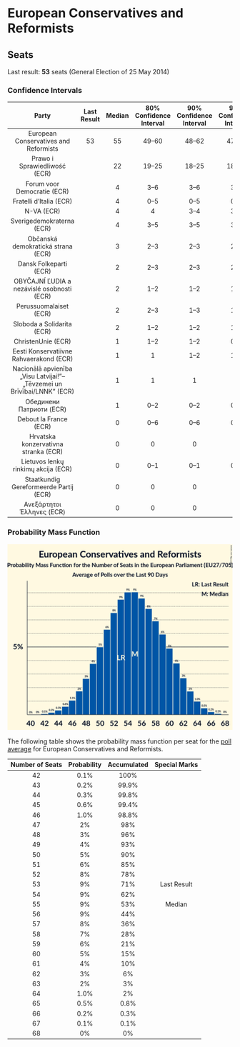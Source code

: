 # European Conservatives and Reformists

## Seats

Last result: **53** seats (General Election of 25 May 2014)

### Confidence Intervals

| Party | Last Result | Median | 80% Confidence Interval | 90% Confidence Interval | 95% Confidence Interval | 99% Confidence Interval |
|:-----:|:-----------:|:------:|:-----------------------:|:-----------------------:|:-----------------------:|:-----------------------:|
| European Conservatives and Reformists | 53 | 55 | 49–60 | 48–62 | 47–63 | 44–65 |
| Prawo i Sprawiedliwość (ECR) | | 22 | 19–25 | 18–25 | 18–26 | 17–27 |
| Forum voor Democratie (ECR) | | 4 | 3–6 | 3–6 | 3–6 | 2–7 |
| Fratelli d’Italia (ECR) | | 4 | 0–5 | 0–5 | 0–5 | 0–6 |
| N-VA (ECR) | | 4 | 4 | 3–4 | 3–4 | 3–5 |
| Sverigedemokraterna (ECR) | | 4 | 3–5 | 3–5 | 3–5 | 3–5 |
| Občanská demokratická strana (ECR) | | 3 | 2–3 | 2–3 | 2–4 | 2–4 |
| Dansk Folkeparti (ECR) | | 2 | 2–3 | 2–3 | 2–3 | 2–3 |
| OBYČAJNÍ ĽUDIA a nezávislé osobnosti (ECR) | | 2 | 1–2 | 1–2 | 1–2 | 1–2 |
| Perussuomalaiset (ECR) | | 2 | 2–3 | 1–3 | 1–3 | 1–3 |
| Sloboda a Solidarita (ECR) | | 2 | 1–2 | 1–2 | 1–3 | 1–3 |
| ChristenUnie (ECR) | | 1 | 1–2 | 1–2 | 0–2 | 0–2 |
| Eesti Konservatiivne Rahvaerakond (ECR) | | 1 | 1 | 1–2 | 1–2 | 1–2 |
| Nacionālā apvienība „Visu Latvijai!”–„Tēvzemei un Brīvībai/LNNK” (ECR) | | 1 | 1 | 1 | 1 | 0–2 |
| Обединени Патриоти (ECR) | | 1 | 0–2 | 0–2 | 0–2 | 0–2 |
| Debout la France (ECR) | | 0 | 0–6 | 0–6 | 0–6 | 0–6 |
| Hrvatska konzervativna stranka (ECR) | | 0 | 0 | 0 | 0 | 0 |
| Lietuvos lenkų rinkimų akcija (ECR) | | 0 | 0–1 | 0–1 | 0–1 | 0–1 |
| Staatkundig Gereformeerde Partij (ECR) | | 0 | 0 | 0 | 0 | 0–1 |
| Ανεξάρτητοι Έλληνες (ECR) | | 0 | 0 | 0 | 0 | 0 |

### Probability Mass Function

![Graph with seats probability mass function not yet produced](average-2019-03-31-seats-pmf-europeanconservativesandreformists.png "Seats Probability Mass Function")

The following table shows the probability mass function per seat for the [poll average](average-2019-03-31.html) for European Conservatives and Reformists.

| Number of Seats | Probability | Accumulated | Special Marks |
|:---------------:|:-----------:|:-----------:|:-------------:|
| 42 | 0.1% | 100% |  |
| 43 | 0.2% | 99.9% |  |
| 44 | 0.3% | 99.8% |  |
| 45 | 0.6% | 99.4% |  |
| 46 | 1.0% | 98.8% |  |
| 47 | 2% | 98% |  |
| 48 | 3% | 96% |  |
| 49 | 4% | 93% |  |
| 50 | 5% | 90% |  |
| 51 | 6% | 85% |  |
| 52 | 8% | 78% |  |
| 53 | 9% | 71% | Last Result |
| 54 | 9% | 62% |  |
| 55 | 9% | 53% | Median |
| 56 | 9% | 44% |  |
| 57 | 8% | 36% |  |
| 58 | 7% | 28% |  |
| 59 | 6% | 21% |  |
| 60 | 5% | 15% |  |
| 61 | 4% | 10% |  |
| 62 | 3% | 6% |  |
| 63 | 2% | 3% |  |
| 64 | 1.0% | 2% |  |
| 65 | 0.5% | 0.8% |  |
| 66 | 0.2% | 0.3% |  |
| 67 | 0.1% | 0.1% |  |
| 68 | 0% | 0% |  |



